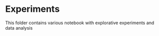 # Experiments

This folder contains various notebook with explorative experiments and data analysis
